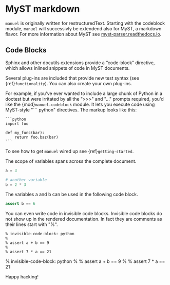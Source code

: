 # MyST markdown

`manuel` is originally written for restructuredText.
Starting with the codeblock module, `manuel` will successivly be extendend also for MyST, a markdown flavor.
For more information about MyST see [myst-parser.readthedocs.io](https://myst-parser.readthedocs.io/en/latest/).

## Code Blocks

Sphinx and other docutils extensions provide a “code-block” directive, which allows inlined snippets of code in MyST documents.

Several plug-ins are included that provide new test syntax (see
{ref}`functionality`).
You can also create your own plug-ins.

For example, if you've ever wanted to include a large chunk of Python in a
doctest but were irritated by all the ">>>" and "..." prompts required, you'd
like the {mod}`manuel.codeblock` module.
It lets you execute code using MyST-style "``` python" directives.
The markup looks like this:

    ```python
    import foo

    def my_func(bar):
        return foo.baz(bar)
    ```


To see how to get `manuel` wired up see {ref}`getting-started`.


The scope of variables spans across the complete document.

```python
a = 3

# another variable
b = 2 * 3
```

The variables a and b can be used in the following code block.

```python
assert b == 6
```

You can even write code in invisible code blocks. Invisible code blocks do not show up in the rendered documentation. In fact they are comments as their lines start with "%".

    % invisible-code-block: python
    %
    % assert a + b == 9
    %
    % assert 7 * a == 21


% invisible-code-block: python
%
% assert a + b == 9
%
% assert 7 * a == 21

Happy hacking!
